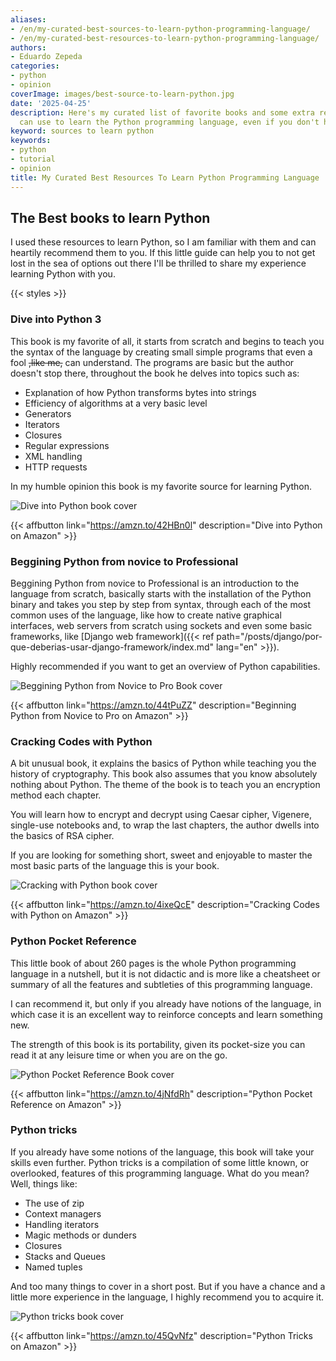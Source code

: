 ```yaml
---
aliases:
- /en/my-curated-best-sources-to-learn-python-programming-language/
- /en/my-curated-best-resources-to-learn-python-programming-language/
authors:
- Eduardo Zepeda
categories:
- python
- opinion
coverImage: images/best-source-to-learn-python.jpg
date: '2025-04-25'
description: Here's my curated list of favorite books and some extra resources you
  can use to learn the Python programming language, even if you don't have any experience
keyword: sources to learn python
keywords:
- python
- tutorial
- opinion
title: My Curated Best Resources To Learn Python Programming Language
---
```


## The Best books to learn Python

I used these resources to learn Python, so I am familiar with them and can heartily recommend them to you. If this little guide can help you to not get lost in the sea of options out there I'll be thrilled to share my experience learning Python with you.

{{< styles >}}

### Dive into Python 3

This book is my favorite of all, it starts from scratch and begins to teach you the syntax of the language by creating small simple programs that even a fool ~~,like me,~~ can understand. The programs are basic but the author doesn't stop there, throughout the book he delves into topics such as: 

- Explanation of how Python transforms bytes into strings
- Efficiency of algorithms at a very basic level
- Generators
- Iterators
- Closures
- Regular expressions
- XML handling
- HTTP requests

In my humble opinion this book is my favorite source for learning Python.

![Dive into Python book cover](https://res.cloudinary.com/dwrscezd2/image/upload/v1750742360/coffee-bytes/dive-into-python-e-reader-cover_ohoah5.jpg "Dive into Python Book cover")

{{< affbutton link="https://amzn.to/42HBn0l" description="Dive into Python on Amazon" >}}

### Beggining Python from novice to Professional

Beggining Python from novice to Professional is an introduction to the language from scratch, basically starts with the installation of the Python binary and takes you step by step from syntax, through each of the most common uses of the language, like how to create native graphical interfaces, web servers from scratch using sockets and even some basic frameworks, like [Django web framework]({{< ref path="/posts/django/por-que-deberias-usar-django-framework/index.md" lang="en" >}}).

Highly recommended if you want to get an overview of Python capabilities.

![Beggining Python from Novice to Pro Book cover](https://res.cloudinary.com/dwrscezd2/image/upload/v1750742217/coffee-bytes/Beginning_Python_from_novice_to_pro_tlfayl.jpg "Beggining Python from Novice to Pro Book cover")

{{< affbutton link="https://amzn.to/44tPuZZ" description="Beginning Python from Novice to Pro on Amazon" >}}

### Cracking Codes with Python

A bit unusual book, it explains the basics of Python while teaching you the history of cryptography. This book also assumes that you know absolutely nothing about Python. The theme of the book is to teach you an encryption method each chapter. 

You will learn how to encrypt and decrypt using Caesar cipher, Vigenere, single-use notebooks and, to wrap the last chapters, the author dwells into the basics of RSA cipher. 

If you are looking for something short, sweet and enjoyable to master the most basic parts of the language this is your book.

![Cracking with Python book cover](https://res.cloudinary.com/dwrscezd2/image/upload/v1750742522/coffee-bytes/cracking_codes_with_python_mnovzk.jpg "Cracking with Python book cover")

{{< affbutton link="https://amzn.to/4ixeQcE" description="Cracking Codes with Python on Amazon" >}}

### Python Pocket Reference

This little book of about 260 pages is the whole Python programming language in a nutshell, but it is not didactic and is more like a cheatsheet or summary of all the features and subtleties of this programming language. 

I can recommend it, but only if you already have notions of the language, in which case it is an excellent way to reinforce concepts and learn something new. 

The strength of this book is its portability, given its pocket-size you can read it at any leisure time or when you are on the go.

![Python Pocket Reference Book cover](https://res.cloudinary.com/dwrscezd2/image/upload/v1745616632/coffee-bytes/python-pocket-reference_vmfikn.jpg "Python pocket reference book cover")

{{< affbutton link="https://amzn.to/4jNfdRh" description="Python Pocket Reference on Amazon" >}}

### Python tricks

If you already have some notions of the language, this book will take your skills even further. Python tricks is a compilation of some little known, or overlooked, features of this programming language. What do you mean? Well, things like: 
- The use of zip
- Context managers
- Handling iterators
- Magic methods or dunders 
- Closures 
- Stacks and Queues
- Named tuples

And too many things to cover in a short post. But if you have a chance and a little more experience in the language, I highly recommend you to acquire it.

![Python tricks book cover](https://res.cloudinary.com/dwrscezd2/image/upload/v1745688775/coffee-bytes/python-tricks_zjtir8.webp)

{{< affbutton link="https://amzn.to/45QvNfz" description="Python Tricks on Amazon" >}}